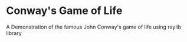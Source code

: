 # Conway's Game of Life

A Demonstration of the famous John Conway's game of life using raylib library
